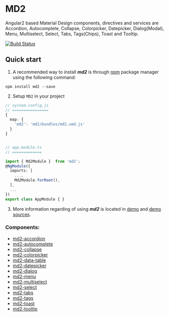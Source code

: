 # MD2

Angular2 based Material Design components, directives and services are Accordion, Autocomplete, Collapse, Colorpicker, Datepicker, Dialog(Modal), Menu, Multiselect, Select, Tabs, Tags(Chips), Toast and Tooltip.

[![Build Status](https://travis-ci.org/dharmeshpipariya/md2.svg?branch=master)](https://travis-ci.org/dharmeshpipariya/md2)

## Quick start

1. A recommended way to install ***md2*** is through [npm](https://www.npmjs.com/package/md2) package manager using the following command:

  `npm install md2 --save`

2. Setup `MD2` in your project
```ts
// system.config.js
// ================
{
  map: {
    'md2': 'md2/bundles/md2.umd.js'
  }
}


// app.module.ts
// =============

import { Md2Module }  from 'md2';
@NgModule({
  imports: [
    ...,
    Md2Module.forRoot(),
  ],
  ...
})
export class AppModule { }

```

3. More information regarding of using ***md2*** is located in
  [demo](https://github.com/dharmeshpipariya/md2) and [demo sources](https://github.com/dharmeshpipariya/md2/tree/master/src/demo-app).


### Components:

- [md2-accordion](https://github.com/dharmeshpipariya/md2/tree/master/src/lib/accordion)
- [md2-autocomplete](https://github.com/dharmeshpipariya/md2/tree/master/src/lib/autocomplete)
- [md2-collapse](https://github.com/dharmeshpipariya/md2/tree/master/src/lib/collapse)
- [md2-colorpicker](https://github.com/dharmeshpipariya/md2/tree/master/src/lib/colorpicker)
- [md2-data-table](https://github.com/dharmeshpipariya/md2/tree/master/src/lib/data-table)
- [md2-datepicker](https://github.com/dharmeshpipariya/md2/tree/master/src/lib/datepicker)
- [md2-dialog](https://github.com/dharmeshpipariya/md2/tree/master/src/lib/dialog)
- [md2-menu](https://github.com/dharmeshpipariya/md2/tree/master/src/lib/menu)
- [md2-multiselect](https://github.com/dharmeshpipariya/md2/tree/master/src/lib/multiselect)
- [md2-select](https://github.com/dharmeshpipariya/md2/tree/master/src/lib/select)
- [md2-tabs](https://github.com/dharmeshpipariya/md2/tree/master/src/lib/tabs)
- [md2-tags](https://github.com/dharmeshpipariya/md2/tree/master/src/lib/tags)
- [md2-toast](https://github.com/dharmeshpipariya/md2/tree/master/src/lib/toast)
- [md2-tooltip](https://github.com/dharmeshpipariya/md2/tree/master/src/lib/tooltip)
